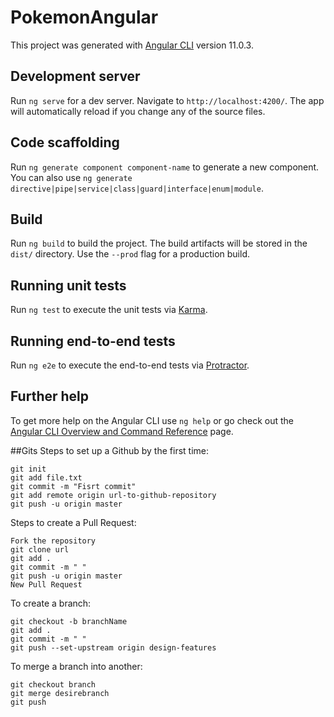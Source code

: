 # PokemonAngular

This project was generated with [Angular CLI](https://github.com/angular/angular-cli) version 11.0.3.

## Development server

Run `ng serve` for a dev server. Navigate to `http://localhost:4200/`. The app will automatically reload if you change any of the source files.

## Code scaffolding

Run `ng generate component component-name` to generate a new component. You can also use `ng generate directive|pipe|service|class|guard|interface|enum|module`.

## Build

Run `ng build` to build the project. The build artifacts will be stored in the `dist/` directory. Use the `--prod` flag for a production build.

## Running unit tests

Run `ng test` to execute the unit tests via [Karma](https://karma-runner.github.io).

## Running end-to-end tests

Run `ng e2e` to execute the end-to-end tests via [Protractor](http://www.protractortest.org/).

## Further help

To get more help on the Angular CLI use `ng help` or go check out the [Angular CLI Overview and Command Reference](https://angular.io/cli) page.

##Gits
Steps to set up a Github by the first time:

    git init
    git add file.txt
    git commit -m "Fisrt commit"
    git add remote origin url-to-github-repository
    git push -u origin master

Steps to create a Pull Request:

    Fork the repository
    git clone url
    git add .
    git commit -m " "
    git push -u origin master
    New Pull Request

To create a branch:

    git checkout -b branchName
    git add .
    git commit -m " "
    git push --set-upstream origin design-features

To merge a branch into another:

    git checkout branch
    git merge desirebranch
    git push

